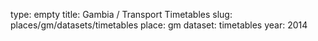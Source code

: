type: empty
title: Gambia / Transport Timetables
slug: places/gm/datasets/timetables
place: gm
dataset: timetables
year: 2014
